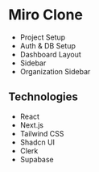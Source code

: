 # Miro Clone

- Project Setup
- Auth & DB Setup
- Dashboard Layout
- Sidebar
- Organization Sidebar

## Technologies

- React
- Next.js
- Tailwind CSS
- Shadcn UI
- Clerk
- Supabase

